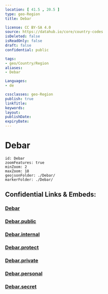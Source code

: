```yaml
---
location: [ 41.5 , 20.5 ] 
type: geo-Region
title: Debar

license: CC BY-SA 4.0
source: https://datahub.io/core/country-codes
isDeleted: false
isReadOnly: false
draft: false
confidential: public

tags:
- geo/Country/Region
aliases:
- Debar

Languages:
- de

cssclasses: geo-Region
publish: true
linkTitle: 
keywords: 
layout: 
publishDate: 
expiryDate: 
---
```


# Debar

```leaflet
id: Debar
zoomFeatures: true 
minZoom: 2 
maxZoom: 18
geojsonFolder: ./Debar/
markerFolder: ./Debar/
```


## Confidential Links & Embeds: 

### [Debar](/_Standards/Earth/Continent/Europe/Europe~South/Macedonia~North/Municipalities~Macedonia/Debar.md) 

### [Debar.public](/_public/Earth/Continent/Europe/Europe~South/Macedonia~North/Municipalities~Macedonia/Debar.public.md) 

### [Debar.internal](/_internal/Earth/Continent/Europe/Europe~South/Macedonia~North/Municipalities~Macedonia/Debar.internal.md) 

### [Debar.protect](/_protect/Earth/Continent/Europe/Europe~South/Macedonia~North/Municipalities~Macedonia/Debar.protect.md) 

### [Debar.private](/_private/Earth/Continent/Europe/Europe~South/Macedonia~North/Municipalities~Macedonia/Debar.private.md) 

### [Debar.personal](/_personal/Earth/Continent/Europe/Europe~South/Macedonia~North/Municipalities~Macedonia/Debar.personal.md) 

### [Debar.secret](/_secret/Earth/Continent/Europe/Europe~South/Macedonia~North/Municipalities~Macedonia/Debar.secret.md)

